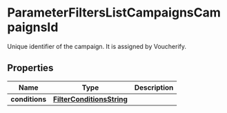 

# ParameterFiltersListCampaignsCampaignsId

Unique identifier of the campaign. It is assigned by Voucherify.

## Properties

| Name | Type | Description |
|------------ | ------------- | ------------- |
|**conditions** | [**FilterConditionsString**](FilterConditionsString.md) |  |



